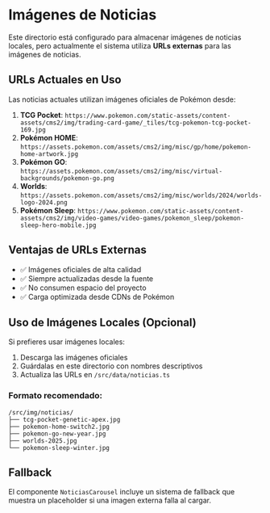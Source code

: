 # Imágenes de Noticias

Este directorio está configurado para almacenar imágenes de noticias locales, pero actualmente el sistema utiliza **URLs externas** para las imágenes de noticias.

## URLs Actuales en Uso

Las noticias actuales utilizan imágenes oficiales de Pokémon desde:

1. **TCG Pocket**: `https://www.pokemon.com/static-assets/content-assets/cms2/img/trading-card-game/_tiles/tcg-pokemon-tcg-pocket-169.jpg`
2. **Pokémon HOME**: `https://assets.pokemon.com/assets/cms2/img/misc/gp/home/pokemon-home-artwork.jpg`
3. **Pokémon GO**: `https://assets.pokemon.com/assets/cms2/img/misc/virtual-backgrounds/pokemon-go.png`
4. **Worlds**: `https://assets.pokemon.com/assets/cms2/img/misc/worlds/2024/worlds-logo-2024.png`
5. **Pokémon Sleep**: `https://www.pokemon.com/static-assets/content-assets/cms2/img/video-games/video-games/pokemon_sleep/pokemon-sleep-hero-mobile.jpg`

## Ventajas de URLs Externas

- ✅ Imágenes oficiales de alta calidad
- ✅ Siempre actualizadas desde la fuente
- ✅ No consumen espacio del proyecto
- ✅ Carga optimizada desde CDNs de Pokémon

## Uso de Imágenes Locales (Opcional)

Si prefieres usar imágenes locales:

1. Descarga las imágenes oficiales
2. Guárdalas en este directorio con nombres descriptivos
3. Actualiza las URLs en `/src/data/noticias.ts`

### Formato recomendado:
```
/src/img/noticias/
├── tcg-pocket-genetic-apex.jpg
├── pokemon-home-switch2.jpg
├── pokemon-go-new-year.jpg
├── worlds-2025.jpg
└── pokemon-sleep-winter.jpg
```

## Fallback

El componente `NoticiasCarousel` incluye un sistema de fallback que muestra un placeholder si una imagen externa falla al cargar.

